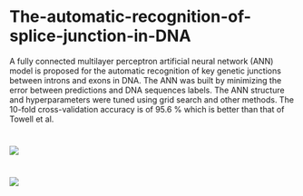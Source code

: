 # The-automatic-recognition-of-splice-junction-in-DNA

A fully connected multilayer perceptron artificial neural network (ANN) model is proposed
for the automatic recognition of key genetic junctions between introns and exons in DNA. The
ANN was built by minimizing the error between predictions and DNA sequences labels. The ANN structure and hyperparameters were tuned using grid search and other methods. The 10-fold cross-validation accuracy is of 95.6 % which is better than that of Towell et al.

#

<img src="https://user-images.githubusercontent.com/119765748/206354487-fdf48d2d-1663-4c24-995f-2e87be108340.JPG">

#

<img src="https://user-images.githubusercontent.com/119765748/206354482-a0234fd2-53b9-4f39-a390-1a599e03c44c.JPG">





